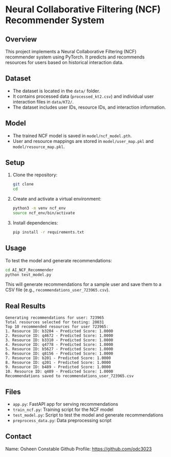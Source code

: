 # Neural Collaborative Filtering (NCF) Recommender System

## Overview
This project implements a Neural Collaborative Filtering (NCF) recommender system using PyTorch. It predicts and recommends resources for users based on historical interaction data.

## Dataset
- The dataset is located in the `data/` folder.
- It contains processed data (`processed_kt2.csv`) and individual user interaction files in `data/KT2/`.
- The dataset includes user IDs, resource IDs, and interaction information.

## Model
- The trained NCF model is saved in `model/ncf_model.pth`.
- User and resource mappings are stored in `model/user_map.pkl` and `model/resource_map.pkl`.

## Setup
1. Clone the repository:
   ```sh
   git clone 
   cd 
   ```
2. Create and activate a virtual environment:
   ```sh
   python3 -m venv ncf_env
   source ncf_env/bin/activate
   ```
3. Install dependencies:
   ```sh
   pip install -r requirements.txt
   ```

## Usage
To test the model and generate recommendations:
```sh
cd AI_NCF_Recommender
python test_model.py
```
This will generate recommendations for a sample user and save them to a CSV file (e.g., `recommendations_user_723965.csv`).

## Real Results
```
Generating recommendations for user: 723965
Total resources selected for testing: 20031
Top 10 recommended resources for user 723965:
1. Resource ID: b3204 - Predicted Score: 1.0000
2. Resource ID: q4672 - Predicted Score: 1.0000
3. Resource ID: b3310 - Predicted Score: 1.0000
4. Resource ID: q4778 - Predicted Score: 1.0000
5. Resource ID: b5627 - Predicted Score: 1.0000
6. Resource ID: q8156 - Predicted Score: 1.0000
7. Resource ID: b201 - Predicted Score: 1.0000
8. Resource ID: q201 - Predicted Score: 1.0000
9. Resource ID: b489 - Predicted Score: 1.0000
10. Resource ID: q489 - Predicted Score: 1.0000
Recommendations saved to recommendations_user_723965.csv
```

## Files
- `app.py`: FastAPI app for serving recommendations
- `train_ncf.py`: Training script for the NCF model
- `test_model.py`: Script to test the model and generate recommendations
- `preprocess_data.py`: Data preprocessing script


## Contact
Name: Osheen Constable
Github Profile: https://github.com/odc3023 

